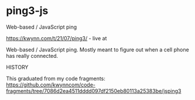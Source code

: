 # ping3-js
Web-based / JavaScript ping

https://kwynn.com/t/21/07/ping3/ - live at

Web-based / JavaScript ping.  Mostly meant to figure out when a cell phone has really connected.


HISTORY

This graduated from my code fragments: https://github.com/kwynncom/code-fragments/tree/7086d2ea4511dddd097df2150eb80113a25383be/jsping3
